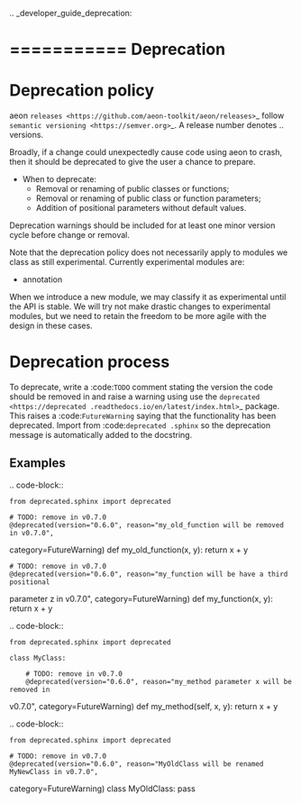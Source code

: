 .. _developer_guide_deprecation:

===========
Deprecation
===========

Deprecation policy
==================

aeon `releases <https://github.com/aeon-toolkit/aeon/releases>`_ follow `semantic versioning <https://semver.org>`_.
A release number denotes <major>.<minor>.<patch> versions.

Broadly, if a change could unexpectedly cause code using aeon to crash, then it
should be deprecated to give the user a chance to prepare.

- When to deprecate:
    - Removal or renaming of public classes or functions;
    - Removal or renaming of public class or function parameters;
    - Addition of positional parameters without default values.

Deprecation warnings should be included for at least one minor version cycle before
change or removal.

Note that the deprecation policy does not necessarily apply to modules we class as
still experimental. Currently experimental modules are:

- annotation

When we introduce a new module, we may classify it as experimental until the API is
stable. We will try not make drastic changes to experimental modules, but we need to
retain the freedom to be more agile with the design in these cases.

Deprecation process
===================

To deprecate, write a :code:`TODO` comment stating the version the code should be
removed in and raise a warning using use the `deprecated <https://deprecated
.readthedocs.io/en/latest/index.html>`_ package. This raises  a :code:`FutureWarning`
saying that the functionality has been deprecated. Import from :code:`deprecated
.sphinx` so the deprecation message is automatically added to the docstring.

Examples
--------

.. code-block::

    from deprecated.sphinx import deprecated

    # TODO: remove in v0.7.0
    @deprecated(version="0.6.0", reason="my_old_function will be removed in v0.7.0",
category=FutureWarning)
    def my_old_function(x, y):
        return x + y

    # TODO: remove in v0.7.0
    @deprecated(version="0.6.0", reason="my_function will be have a third positional
parameter z in v0.7.0",
category=FutureWarning)
    def my_function(x, y):
        return x + y


.. code-block::

    from deprecated.sphinx import deprecated

    class MyClass:

        # TODO: remove in v0.7.0
        @deprecated(version="0.6.0", reason="my_method parameter x will be removed in
v0.7.0", category=FutureWarning)
        def my_method(self, x, y):
            return x + y

.. code-block::

    from deprecated.sphinx import deprecated

    # TODO: remove in v0.7.0
    @deprecated(version="0.6.0", reason="MyOldClass will be renamed MyNewClass in v0.7.0",
category=FutureWarning)
    class MyOldClass:
        pass
